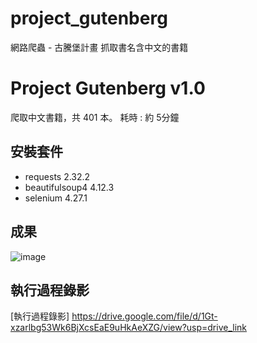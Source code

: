 # project_gutenberg
網路爬蟲 - 古騰堡計畫 抓取書名含中文的書籍

# Project Gutenberg v1.0
爬取中文書籍，共 401 本。
耗時 : 約 5分鐘

## 安裝套件
- requests 2.32.2
- beautifulsoup4 4.12.3
- selenium 4.27.1

## 成果
![image](https://github.com/user-attachments/assets/d337cf2d-a7a4-4187-b900-774b1e7c3181)


## 執行過程錄影
[執行過程錄影] https://drive.google.com/file/d/1Gt-xzarlbg53Wk6BjXcsEaE9uHkAeXZG/view?usp=drive_link
